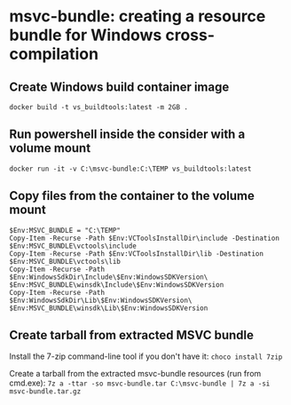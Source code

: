 # msvc-bundle: creating a resource bundle for Windows cross-compilation

## Create Windows build container image
`docker build -t vs_buildtools:latest -m 2GB .`

## Run powershell inside the consider with a volume mount
`docker run -it -v C:\msvc-bundle:C:\TEMP vs_buildtools:latest`

## Copy files from the container to the volume mount

```
$Env:MSVC_BUNDLE = "C:\TEMP"
Copy-Item -Recurse -Path $Env:VCToolsInstallDir\include -Destination $Env:MSVC_BUNDLE\vctools\include
Copy-Item -Recurse -Path $Env:VCToolsInstallDir\lib -Destination $Env:MSVC_BUNDLE\vctools\lib
Copy-Item -Recurse -Path $Env:WindowsSdkDir\Include\$Env:WindowsSDKVersion\ $Env:MSVC_BUNDLE\winsdk\Include\$Env:WindowsSDKVersion
Copy-Item -Recurse -Path $Env:WindowsSdkDir\Lib\$Env:WindowsSDKVersion\ $Env:MSVC_BUNDLE\winsdk\Lib\$Env:WindowsSDKVersion
```

## Create tarball from extracted MSVC bundle

Install the 7-zip command-line tool if you don't have it:
`choco install 7zip`

Create a tarball from the extracted msvc-bundle resources (run from cmd.exe):
`7z a -ttar -so msvc-bundle.tar C:\msvc-bundle | 7z a -si msvc-bundle.tar.gz`
